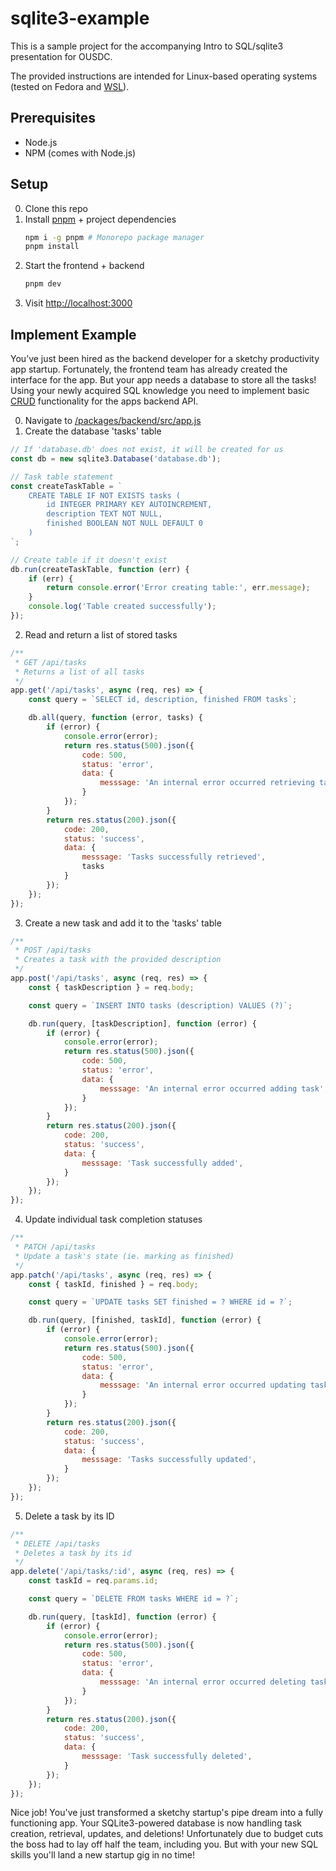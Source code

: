 # sqlite3-example

This is a sample project for the accompanying Intro to SQL/sqlite3 presentation for OUSDC.

The provided instructions are intended for Linux-based operating systems (tested on Fedora and [WSL](https://learn.microsoft.com/en-us/windows/wsl/about)).

## Prerequisites

- Node.js
- NPM (comes with Node.js)

## Setup

0. Clone this repo
1. Install [pnpm](https://pnpm.io/) + project dependencies
    ```bash
    npm i -g pnpm # Monorepo package manager
    pnpm install
    ```
2. Start the frontend + backend
    ```bash
    pnpm dev
    ```
3. Visit [http://localhost:3000](http://localhost:3000)

## Implement Example
You’ve just been hired as the backend developer for a sketchy productivity app startup. Fortunately, the frontend team has already created the interface for the app. But your app needs a database to store all the tasks! Using your newly acquired SQL knowledge you need to implement basic [CRUD](https://en.wikipedia.org/wiki/Create,_read,_update_and_delete) functionality for the apps backend API.

0. Navigate to [/packages/backend/src/app.js](/packages/backend/src/app.js)
1. Create the database 'tasks' table
```js
// If 'database.db' does not exist, it will be created for us
const db = new sqlite3.Database('database.db');

// Task table statement
const createTaskTable = `
    CREATE TABLE IF NOT EXISTS tasks (
        id INTEGER PRIMARY KEY AUTOINCREMENT,
        description TEXT NOT NULL,
        finished BOOLEAN NOT NULL DEFAULT 0
    )
`;

// Create table if it doesn't exist
db.run(createTaskTable, function (err) {
    if (err) {
        return console.error('Error creating table:', err.message);
    }
    console.log('Table created successfully');
});
```

2. Read and return a list of stored tasks
```js
/**
 * GET /api/tasks
 * Returns a list of all tasks
 */
app.get('/api/tasks', async (req, res) => {
    const query = `SELECT id, description, finished FROM tasks`;

    db.all(query, function (error, tasks) {
        if (error) {
            console.error(error);
            return res.status(500).json({
                code: 500,
                status: 'error',
                data: {
                    messsage: 'An internal error occurred retrieving tasks',
                }
            });
        }
        return res.status(200).json({
            code: 200,
            status: 'success',
            data: {
                messsage: 'Tasks successfully retrieved',
                tasks
            }
        });
    });
});
```

3. Create a new task and add it to the 'tasks' table
```js
/**
 * POST /api/tasks
 * Creates a task with the provided description
 */
app.post('/api/tasks', async (req, res) => {
    const { taskDescription } = req.body;

    const query = `INSERT INTO tasks (description) VALUES (?)`;

    db.run(query, [taskDescription], function (error) {
        if (error) {
            console.error(error);
            return res.status(500).json({
                code: 500,
                status: 'error',
                data: {
                    messsage: 'An internal error occurred adding task',
                }
            });
        }
        return res.status(200).json({
            code: 200,
            status: 'success',
            data: {
                messsage: 'Task successfully added',
            }
        });
    });
});
```

4. Update individual task completion statuses
```js
/**
 * PATCH /api/tasks
 * Update a task's state (ie. marking as finished)
 */
app.patch('/api/tasks', async (req, res) => {
    const { taskId, finished } = req.body;

    const query = `UPDATE tasks SET finished = ? WHERE id = ?`;

    db.run(query, [finished, taskId], function (error) {
        if (error) {
            console.error(error);
            return res.status(500).json({
                code: 500,
                status: 'error',
                data: {
                    messsage: 'An internal error occurred updating task',
                }
            });
        }
        return res.status(200).json({
            code: 200,
            status: 'success',
            data: {
                messsage: 'Tasks successfully updated',
            }
        });
    });
});
```

5. Delete a task by its ID
```js
/**
 * DELETE /api/tasks
 * Deletes a task by its id
 */
app.delete('/api/tasks/:id', async (req, res) => {
    const taskId = req.params.id;

    const query = `DELETE FROM tasks WHERE id = ?`;

    db.run(query, [taskId], function (error) {
        if (error) {
            console.error(error);
            return res.status(500).json({
                code: 500,
                status: 'error',
                data: {
                    messsage: 'An internal error occurred deleting task',
                }
            });
        }
        return res.status(200).json({
            code: 200,
            status: 'success',
            data: {
                messsage: 'Task successfully deleted',
            }
        });
    });
});
```

Nice job! You've just transformed a sketchy startup's pipe dream into a fully functioning app. Your SQLite3-powered database is now handling task creation, retrieval, updates, and deletions! Unfortunately due to budget cuts the boss had to lay off half the team, including you. But with your new SQL skills you'll land a new startup gig in no time!
